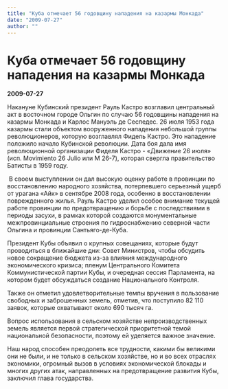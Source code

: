```yaml
---
title: "Куба отмечает 56 годовщину нападения на казармы Монкада"
date: "2009-07-27"
author: ""
---
```


# Куба отмечает 56 годовщину нападения на казармы Монкада

**2009-07-27** 

Накануне Кубинский президент Рауль Кастро возглавил центральный акт в восточном городе Ольгин по случаю 56 годовщины нападения на казармы Монкада и Карлос Мануэль де Сеспедес. 26 июля 1953 года казармы стали объектом вооруженного нападения небольшой группы революционеров, которую возглавлял Фидель Кастро. Это нападение положило начало Кубинской революции. Дата боя дала имя революционной организации Фиделя Кастро - «Движение 26 июля» (исп. Movimiento 26 Julio или M 26-7), которая свергла правительство Батисты в 1959 году.

 В своем выступлении он дал высокую оценку работе в провинции по восстановлению народного хозяйства, потерпевшего серьезный ущерб от урагана «Айк» в сентябре 2008 года, особенно в восстановлении поврежденного жилья. Рауль Кастро уделил особое внимание текущей работе провинции по предотвращению и борьбе с последствиями в периоды засухи, в рамках которой создаются монументальные межпровинциальные строения по гидроснабжению северной части Ольгина и провинции Сантьяго-де-Куба.

Президент Кубы объявил о крупных совещаниях, которые будут проводиться в ближайшие дни: Совет Министров, чтобы обсудить новое сокращение бюджета из-за влияния международного экономического кризиса; пленум Центрального Комитета Коммунистической партии Кубы, и очередная сессия Парламента, на котором будет обсуждаться создание Национального Контроля.

Также он отметил удовлетворительные темпы вручения в пользование свободных и заброшенных земель, отметив, что поступило 82 110 заявок, которые охватывают около 690 тысяч га.

Вопрос использования в сельском хозяйстве непроизводственных земель является первой стратегической приоритетной темой национальной безопасности, поэтому ей уделяется важное значение.

Наш народ способен преодолеть все трудности, какими бы великими они не были, и не только в сельском хозяйстве, но и во всех отраслях экономики, огромный вызов в условиях экономической блокады и многих других атак, направленных на предотвращение развития Кубы, заключил глава государства.